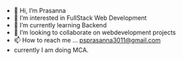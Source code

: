 - 👋 Hi, I’m Prasanna 
- 👀 I’m interested in FullStack Web Development
- 🌱 I’m currently learning Backend
- 💞️ I’m looking to collaborate on webdevelopment projects
- 📫 How to reach me ... psprasanna3011@gmail.com
- currently I am doing MCA.

<!---
psprasanna/psprasanna is a ✨ special ✨ repository because its `README.md` (this file) appears on your GitHub profile.
You can click the Preview link to take a look at your changes.
--->
